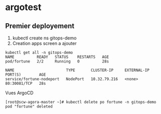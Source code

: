 # argotest

## Premier deployement

1)  kubectl create ns gitops-demo
2)  Creation apps 
    screen a ajouter
    
    

```console
kubectl get all -n gitops-demo
NAME          READY   STATUS    RESTARTS   AGE
pod/fortune   2/2     Running   0          28s

NAME                       TYPE       CLUSTER-IP     EXTERNAL-IP   PORT(S)        AGE
service/fortune-nodeport   NodePort   10.32.79.216   <none>        80:30081/TCP   28s
```

Vues ArgoCD

```console
[root@scw-agora-master ~]# kubectl delete po fortune -n gitops-demo
pod "fortune" deleted
```
